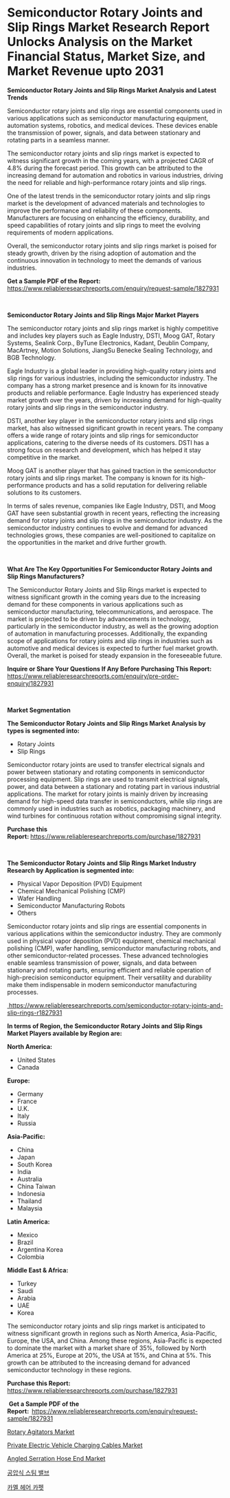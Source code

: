 <p><h1>Semiconductor Rotary Joints and Slip Rings Market Research Report Unlocks Analysis on the Market Financial Status, Market Size, and Market Revenue upto 2031</h1></p><p><strong>Semiconductor Rotary Joints and Slip Rings Market Analysis and Latest Trends</strong></p>
<p><p>Semiconductor rotary joints and slip rings are essential components used in various applications such as semiconductor manufacturing equipment, automation systems, robotics, and medical devices. These devices enable the transmission of power, signals, and data between stationary and rotating parts in a seamless manner.</p><p>The semiconductor rotary joints and slip rings market is expected to witness significant growth in the coming years, with a projected CAGR of 4.8% during the forecast period. This growth can be attributed to the increasing demand for automation and robotics in various industries, driving the need for reliable and high-performance rotary joints and slip rings.</p><p>One of the latest trends in the semiconductor rotary joints and slip rings market is the development of advanced materials and technologies to improve the performance and reliability of these components. Manufacturers are focusing on enhancing the efficiency, durability, and speed capabilities of rotary joints and slip rings to meet the evolving requirements of modern applications.</p><p>Overall, the semiconductor rotary joints and slip rings market is poised for steady growth, driven by the rising adoption of automation and the continuous innovation in technology to meet the demands of various industries.</p></p>
<p><strong>Get a Sample PDF of the Report:&nbsp;</strong> <a href="https://www.reliableresearchreports.com/enquiry/request-sample/1827931">https://www.reliableresearchreports.com/enquiry/request-sample/1827931</a></p>
<p>&nbsp;</p>
<p><strong>Semiconductor Rotary Joints and Slip Rings Major Market Players</strong></p>
<p><p>The semiconductor rotary joints and slip rings market is highly competitive and includes key players such as Eagle Industry, DSTI, Moog GAT, Rotary Systems, Sealink Corp., ByTune Electronics, Kadant, Deublin Company, MacArtney, Motion Solutions, JiangSu Benecke Sealing Technology, and BGB Technology.</p><p>Eagle Industry is a global leader in providing high-quality rotary joints and slip rings for various industries, including the semiconductor industry. The company has a strong market presence and is known for its innovative products and reliable performance. Eagle Industry has experienced steady market growth over the years, driven by increasing demand for high-quality rotary joints and slip rings in the semiconductor industry.</p><p>DSTI, another key player in the semiconductor rotary joints and slip rings market, has also witnessed significant growth in recent years. The company offers a wide range of rotary joints and slip rings for semiconductor applications, catering to the diverse needs of its customers. DSTI has a strong focus on research and development, which has helped it stay competitive in the market.</p><p>Moog GAT is another player that has gained traction in the semiconductor rotary joints and slip rings market. The company is known for its high-performance products and has a solid reputation for delivering reliable solutions to its customers.</p><p>In terms of sales revenue, companies like Eagle Industry, DSTI, and Moog GAT have seen substantial growth in recent years, reflecting the increasing demand for rotary joints and slip rings in the semiconductor industry. As the semiconductor industry continues to evolve and demand for advanced technologies grows, these companies are well-positioned to capitalize on the opportunities in the market and drive further growth.</p></p>
<p>&nbsp;</p>
<p><strong>What Are The Key Opportunities For Semiconductor Rotary Joints and Slip Rings Manufacturers?</strong></p>
<p><p>The Semiconductor Rotary Joints and Slip Rings market is expected to witness significant growth in the coming years due to the increasing demand for these components in various applications such as semiconductor manufacturing, telecommunications, and aerospace. The market is projected to be driven by advancements in technology, particularly in the semiconductor industry, as well as the growing adoption of automation in manufacturing processes. Additionally, the expanding scope of applications for rotary joints and slip rings in industries such as automotive and medical devices is expected to further fuel market growth. Overall, the market is poised for steady expansion in the foreseeable future.</p></p>
<p><strong>Inquire or Share Your Questions If Any Before Purchasing This Report:</strong> <a href="https://www.reliableresearchreports.com/enquiry/pre-order-enquiry/1827931">https://www.reliableresearchreports.com/enquiry/pre-order-enquiry/1827931</a></p>
<p>&nbsp;</p>
<p><strong>Market Segmentation</strong></p>
<p><strong>The Semiconductor Rotary Joints and Slip Rings Market Analysis by types is segmented into:</strong></p>
<p><ul><li>Rotary Joints</li><li>Slip Rings</li></ul></p>
<p><p>Semiconductor rotary joints are used to transfer electrical signals and power between stationary and rotating components in semiconductor processing equipment. Slip rings are used to transmit electrical signals, power, and data between a stationary and rotating part in various industrial applications. The market for rotary joints is mainly driven by increasing demand for high-speed data transfer in semiconductors, while slip rings are commonly used in industries such as robotics, packaging machinery, and wind turbines for continuous rotation without compromising signal integrity.</p></p>
<p><strong>Purchase this Report:&nbsp;</strong><a href="https://www.reliableresearchreports.com/purchase/1827931">https://www.reliableresearchreports.com/purchase/1827931</a></p>
<p>&nbsp;</p>
<p><strong>The Semiconductor Rotary Joints and Slip Rings Market Industry Research by Application is segmented into:</strong></p>
<p><ul><li>Physical Vapor Deposition (PVD) Equipment</li><li>Chemical Mechanical Polishing (CMP)</li><li>Wafer Handling</li><li>Semiconductor Manufacturing Robots</li><li>Others</li></ul></p>
<p><p>Semiconductor rotary joints and slip rings are essential components in various applications within the semiconductor industry. They are commonly used in physical vapor deposition (PVD) equipment, chemical mechanical polishing (CMP), wafer handling, semiconductor manufacturing robots, and other semiconductor-related processes. These advanced technologies enable seamless transmission of power, signals, and data between stationary and rotating parts, ensuring efficient and reliable operation of high-precision semiconductor equipment. Their versatility and durability make them indispensable in modern semiconductor manufacturing processes.</p></p>
<p><a href="https://www.reliableresearchreports.com/semiconductor-rotary-joints-and-slip-rings-r1827931">&nbsp;https://www.reliableresearchreports.com/semiconductor-rotary-joints-and-slip-rings-r1827931</a></p>
<p><strong>In terms of Region, the Semiconductor Rotary Joints and Slip Rings Market Players available by Region are:</strong></p>
<p>
    <p> <strong> North America: </strong>
        <ul>
            <li>United States</li>
            <li>Canada</li>
        </ul>
        </p> 
    <p> <strong> Europe: </strong>
        <ul>
            <li>Germany</li>
            <li>France</li>
            <li>U.K.</li>
            <li>Italy</li>
            <li>Russia</li>
        </ul>
        </p> 
    <p> <strong> Asia-Pacific: </strong>
        <ul>
            <li>China</li>
            <li>Japan</li>
            <li>South Korea</li>
            <li>India</li>
            <li>Australia</li>
            <li>China Taiwan</li>
            <li>Indonesia</li>
            <li>Thailand</li>
            <li>Malaysia</li>
        </ul>
        </p> 
    <p> <strong> Latin America: </strong>
        <ul>
            <li>Mexico</li>
            <li>Brazil</li>
            <li>Argentina Korea</li>
            <li>Colombia</li>
        </ul>
        </p> 
    <p> <strong> Middle East & Africa: </strong>
        <ul>
            <li>Turkey</li>
            <li>Saudi</li>
            <li>Arabia</li>
            <li>UAE</li>
            <li>Korea</li>
        </ul>
    </p>
    </p>
<p><p>The semiconductor rotary joints and slip rings market is anticipated to witness significant growth in regions such as North America, Asia-Pacific, Europe, the USA, and China. Among these regions, Asia-Pacific is expected to dominate the market with a market share of 35%, followed by North America at 25%, Europe at 20%, the USA at 15%, and China at 5%. This growth can be attributed to the increasing demand for advanced semiconductor technology in these regions.</p></p>
<p><strong>Purchase this Report: </strong><a href="https://www.reliableresearchreports.com/purchase/1827931">https://www.reliableresearchreports.com/purchase/1827931</a></p>
<p>&nbsp;<strong>Get a Sample PDF of the Report:&nbsp;&nbsp;</strong><a href="https://www.reliableresearchreports.com/enquiry/request-sample/1827931">https://www.reliableresearchreports.com/enquiry/request-sample/1827931</a></p>
<p><strong></strong></p>
<p><p><a href="https://github.com/keithsutherland8067/Market-Research-Report-List-1/blob/main/rotary-agitators-market.md">Rotary Agitators Market</a></p><p><a href="https://github.com/amirhossen31/Market-Research-Report-List-1/blob/main/private-electric-vehicle-charging-cables-market.md">Private Electric Vehicle Charging Cables Market</a></p><p><a href="https://github.com/AutumnBerge/Market-Research-Report-List-1/blob/main/angled-serration-hose-end-market.md">Angled Serration Hose End Market</a></p><p><a href="https://github.com/mdmazharulnwr786/Market-Research-Report-List-2/blob/main/257003871153.md">공압식 스팀 밸브</a></p><p><a href="https://github.com/berlianaparadilla48/Market-Research-Report-List-2/blob/main/895132271151.md">카멜 헤어 카펫</a></p></p>